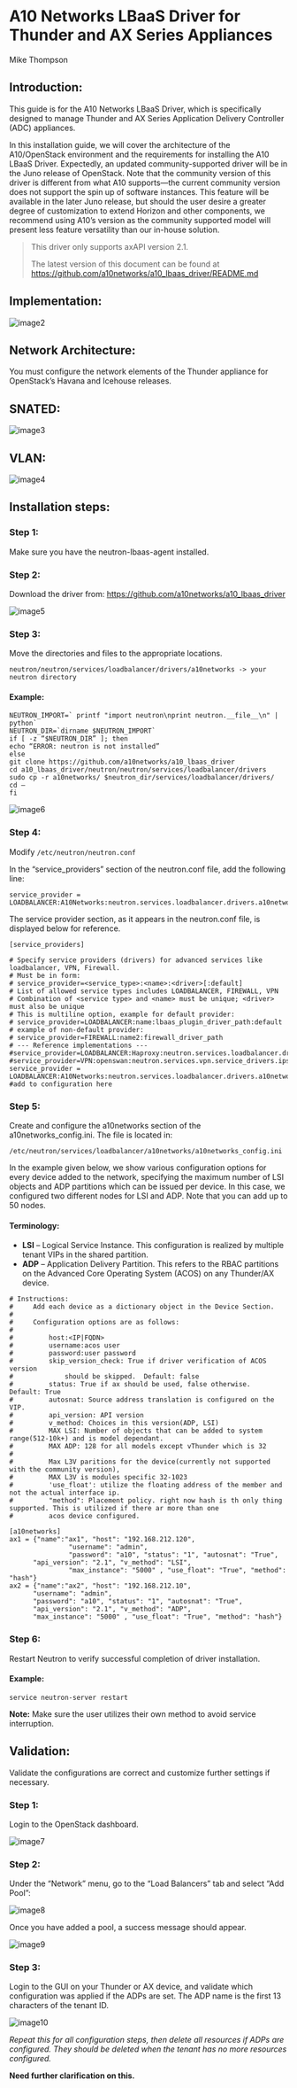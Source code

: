 # A10 Networks LBaaS Driver for Thunder and AX Series Appliances
Mike Thompson

## Introduction:

This guide is for the A10 Networks LBaaS Driver, which is specifically designed to manage Thunder and AX Series Application Delivery Controller (ADC) appliances. 

In this installation guide, we will cover the architecture of the A10/OpenStack environment and the requirements for installing the A10 LBaaS Driver. Expectedly, an updated community-supported driver will be in the Juno release of OpenStack.  Note that the community version of this driver is different from what A10 supports—the current community version does not support the spin up of software instances. This feature will be available in the later Juno release, but should the user desire a greater degree of customization to extend Horizon and other components, we recommend using A10’s version as the community supported model will present less feature versatility than our in-house solution.

  > This driver only supports axAPI version 2.1. 
  >
  > The latest version of this document can be found at https://github.com/a10networks/a10_lbaas_driver/README.md

## Implementation:

![image2](https://cloud.githubusercontent.com/assets/1424573/2849597/47192238-d0df-11e3-9e1e-9e234be58412.png)

## Network Architecture:

You must configure the network elements of the Thunder appliance for OpenStack’s Havana and Icehouse releases. 

## SNATED:

![image3](https://cloud.githubusercontent.com/assets/1424573/2849593/4708b7ea-d0df-11e3-8ed7-f6bf73b31535.png)

## VLAN:

![image4](https://cloud.githubusercontent.com/assets/1424573/2849595/471863d4-d0df-11e3-87c7-2423aaaaedca.png)

## Installation steps:

### Step 1:

Make sure you have the neutron-lbaas-agent installed.

### Step 2: 

Download the driver from: <https://github.com/a10networks/a10_lbaas_driver>

![image5](https://cloud.githubusercontent.com/assets/1424573/2849598/4719501e-d0df-11e3-8408-4b06ce359a43.png)

### Step 3:

Move the directories and files to the appropriate locations.

`neutron/neutron/services/loadbalancer/drivers/a10networks -> your neutron directory`

#### Example:

```
NEUTRON_IMPORT=` printf "import neutron\nprint neutron.__file__\n" | python`
NEUTRON_DIR=`dirname $NEUTRON_IMPORT`
if [ -z “$NEUTRON_DIR” ]; then
echo “ERROR: neutron is not installed”
else
git clone https://github.com/a10networks/a10_lbaas_driver
cd a10_lbaas_driver/neutron/neutron/services/loadbalancer/drivers
sudo cp -r a10networks/ $neutron_dir/services/loadbalancer/drivers/
cd –
fi
```

![image6](https://cloud.githubusercontent.com/assets/1424573/2849600/47263414-d0df-11e3-81a8-f2fed20c2d01.png)

### Step 4:

Modify `/etc/neutron/neutron.conf`

In the “service_providers” section of the neutron.conf file, add the following line:

```
service_provider = LOADBALANCER:A10Networks:neutron.services.loadbalancer.drivers.a10networks.thunder.ThunderDriver:default
```

The service provider section, as it appears in the neutron.conf file, is displayed below for reference.

```
[service_providers]

# Specify service providers (drivers) for advanced services like loadbalancer, VPN, Firewall.
# Must be in form:
# service_provider=<service_type>:<name>:<driver>[:default]
# List of allowed service types includes LOADBALANCER, FIREWALL, VPN
# Combination of <service type> and <name> must be unique; <driver> must also be unique
# This is multiline option, example for default provider:
# service_provider=LOADBALANCER:name:lbaas_plugin_driver_path:default
# example of non-default provider:
# service_provider=FIREWALL:name2:firewall_driver_path
# --- Reference implementations ---
#service_provider=LOADBALANCER:Haproxy:neutron.services.loadbalancer.drivers.haproxy.plugin_driver.HaproxyOnHostPluginDriver:default
#service_provider=VPN:openswan:neutron.services.vpn.service_drivers.ipsec.IPsecVPNDriver:default
service_provider = LOADBALANCER:A10Networks:neutron.services.loadbalancer.drivers.a10networks.thunder.ThunderDriver:default #add to configuration here
```

### Step 5:

Create and configure the a10networks section of the a10networks_config.ini. The file is located in:

`/etc/neutron/services/loadbalancer/a10networks/a10networks_config.ini`

In the example given below, we show various configuration options for every device added to the network, specifying the maximum number of LSI objects and ADP partitions which can be issued per device. In this case, we configured two different nodes for LSI and ADP. Note that you can add up to 50 nodes.

#### Terminology:

* __LSI__ – Logical Service Instance. This configuration is realized by multiple tenant VIPs in the shared partition. 
* __ADP__ – Application Delivery Partition. This refers to the RBAC partitions on the Advanced Core Operating System (ACOS) on any Thunder/AX device.

```
# Instructions:
#     Add each device as a dictionary object in the Device Section.
#
#     Configuration options are as follows:
#
#         host:<IP|FQDN>
#         username:acos user
#         password:user password
#         skip_version_check: True if driver verification of ACOS version
#             should be skipped.  Default: false
#         status: True if ax should be used, false otherwise.  Default: True
#         autosnat: Source address translation is configured on the VIP.
#         api_version: API version
#         v_method: Choices in this version(ADP, LSI)
#         MAX LSI: Number of objects that can be added to system range(512-10k+) and is model dependant.
#         MAX ADP: 128 for all models except vThunder which is 32
#
#         Max L3V paritions for the device(currently not supported with the community version),
#         MAX L3V is modules specific 32-1023
#         'use_float': utilize the floating address of the member and not the actual interface ip.
#         "method": Placement policy. right now hash is th only thing supported. This is utilized if there ar more than one
#         acos device configured.

[a10networks]
ax1 = {"name":"ax1", "host": "192.168.212.120",
               "username": "admin",
               "password": "a10", "status": "1", "autosnat": "True",
      "api_version": "2.1", "v_method": "LSI",
               "max_instance": "5000" , "use_float": "True", "method": "hash"}
ax2 = {"name":"ax2", "host": "192.168.212.10",
      "username": "admin",
      "password": "a10", "status": "1", "autosnat": "True",
      "api_version": "2.1", "v_method": "ADP",
      "max_instance": "5000" , "use_float": "True", "method": "hash"}
```
### Step 6:

Restart Neutron to verify successful completion of driver installation.

#### Example:

```
service neutron-server restart
```

__Note:__ Make sure the user utilizes their own method to avoid service interruption.

## Validation:

Validate the configurations are correct and customize further settings if necessary.

### Step 1:

Login to the OpenStack dashboard.

![image7](https://cloud.githubusercontent.com/assets/1424573/2849592/46f86d4a-d0df-11e3-8b57-25d2d796f1cc.png)

### Step 2:

Under the “Network” menu, go to the “Load Balancers” tab and select “Add Pool”:

![image8](https://cloud.githubusercontent.com/assets/1424573/2849594/47169bda-d0df-11e3-9fda-af2da76cdb00.png)

Once you have added a pool, a success message should appear. 

![image9](https://cloud.githubusercontent.com/assets/1424573/2849599/471a7c14-d0df-11e3-918e-778dbea9be45.png)

### Step 3:

Login to the GUI on your Thunder or AX device, and validate which configuration was applied if the ADPs are set. The ADP name is the first 13 characters of the tenant ID. 

![image10](https://cloud.githubusercontent.com/assets/1424573/2849596/4718b0b4-d0df-11e3-9a6b-506bb832dcce.png)

_Repeat this for all configuration steps, then delete all resources if ADPs are configured. They should be deleted when the tenant has no more resources configured._

__Need further clarification on this.__
